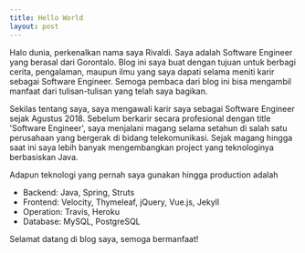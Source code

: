```yaml
---
title: Hello World
layout: post
---
```


Halo dunia, perkenalkan nama saya Rivaldi. Saya adalah Software Engineer yang berasal dari Gorontalo. Blog ini saya buat dengan tujuan untuk berbagi cerita, pengalaman, maupun ilmu yang saya dapati selama meniti karir sebagai Software Engineer. Semoga pembaca dari blog ini bisa mengambil manfaat dari tulisan-tulisan yang telah saya bagikan.

Sekilas tentang saya, saya mengawali karir saya sebagai Software Engineer sejak Agustus 2018. Sebelum berkarir secara profesional dengan title 'Software Engineer', saya menjalani magang selama setahun di salah satu perusahaan yang bergerak di bidang telekomunikasi. Sejak magang hingga saat ini saya lebih banyak mengembangkan project yang teknologinya berbasiskan Java.

Adapun teknologi yang pernah saya gunakan hingga production adalah 
* Backend: Java, Spring, Struts
* Frontend: Velocity, Thymeleaf, jQuery, Vue.js, Jekyll
* Operation: Travis, Heroku
* Database: MySQL, PostgreSQL

Selamat datang di blog saya, semoga bermanfaat!

